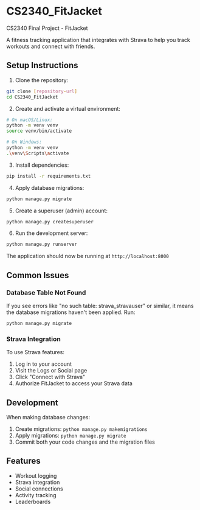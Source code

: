 # CS2340_FitJacket
CS2340 Final Project - FitJacket

A fitness tracking application that integrates with Strava to help you track workouts and connect with friends.

## Setup Instructions

1. Clone the repository:
```bash
git clone [repository-url]
cd CS2340_FitJacket
```

2. Create and activate a virtual environment:
```bash
# On macOS/Linux:
python -m venv venv
source venv/bin/activate

# On Windows:
python -m venv venv
.\venv\Scripts\activate
```

3. Install dependencies:
```bash
pip install -r requirements.txt
```

4. Apply database migrations:
```bash
python manage.py migrate
```

5. Create a superuser (admin) account:
```bash
python manage.py createsuperuser
```

6. Run the development server:
```bash
python manage.py runserver
```

The application should now be running at `http://localhost:8000`

## Common Issues

### Database Table Not Found

If you see errors like "no such table: strava_stravauser" or similar, it means the database migrations haven't been applied. Run:
```bash
python manage.py migrate
```

### Strava Integration

To use Strava features:
1. Log in to your account
2. Visit the Logs or Social page
3. Click "Connect with Strava"
4. Authorize FitJacket to access your Strava data

## Development

When making database changes:
1. Create migrations: `python manage.py makemigrations`
2. Apply migrations: `python manage.py migrate`
3. Commit both your code changes and the migration files

## Features

- Workout logging
- Strava integration
- Social connections
- Activity tracking
- Leaderboards
